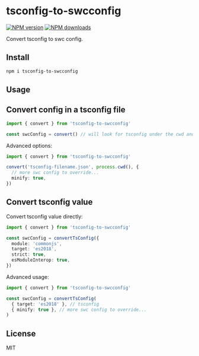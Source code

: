 # tsconfig-to-swcconfig

[![NPM version](https://img.shields.io/npm/v/tsconfig-to-swcconfig.svg?style=flat)](https://npmjs.org/package/tsconfig-to-swcconfig)
[![NPM downloads](https://img.shields.io/npm/dm/tsconfig-to-swcconfig.svg?style=flat)](https://npmjs.org/package/tsconfig-to-swcconfig)

Convert tsconfig to swc config.

## Install

```bash
npm i tsconfig-to-swcconfig
```

## Usage

## Convert config in a tsconfig file

```typescript
import { convert } from 'tsconfig-to-swcconfig'

const swcConfig = convert() // will look for tsconfig under the cwd and convert it to swc config
```

Advanced options:

```typescript
import { convert } from 'tsconfig-to-swcconfig'

convert('tsconfig-filename.json', process.cwd(), {
  // more swc config to override...
  minify: true,
})
```

## Convert tsconfig value

Convert tsconfig value directly:

```typescript
import { convert } from 'tsconfig-to-swcconfig'

const swcConfig = convertTsConfig({
  module: 'commonjs',
  target: 'es2018',
  strict: true,
  esModuleInterop: true,
})
```

Advanced usage:

```typescript
import { convert } from 'tsconfig-to-swcconfig'

const swcConfig = convertTsConfig(
  { target: 'es2018' }, // tsconfig
  { minify: true }, // more swc config to override...
)
```

## License

MIT
